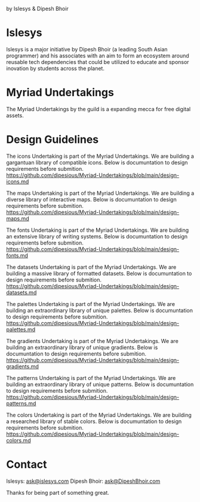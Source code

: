 by Islesys & Dipesh Bhoir

# Islesys
Islesys is a major initiative by Dipesh Bhoir (a leading South Asian programmer) and his associates with an aim to form an ecosystem around reusable tech dependencies that could be utilized to educate and sponsor inovation by students across the planet. 

# Myriad Undertakings
The Myriad Undertakings by the guild is a expanding mecca for free digital assets. 

# Design Guidelines
The icons Undertaking is part of the Myriad Undertakings. We are building a gargantuan library of compatible icons. Below is documuntation to design requirements before submition.<br />
https://github.com/dipesious/Myriad-Undertakings/blob/main/design-icons.md

The maps Undertaking is part of the Myriad Undertakings. We are building a diverse library of interactive maps. Below is documuntation to design requirements before submition.<br />
https://github.com/dipesious/Myriad-Undertakings/blob/main/design-maps.md

The fonts Undertaking is part of the Myriad Undertakings. We are building an extensive library of writing systems. Below is documuntation to design requirements before submition.<br />
https://github.com/dipesious/Myriad-Undertakings/blob/main/design-fonts.md

The datasets Undertaking is part of the Myriad Undertakings. We are building a massive library of formatted datasets. Below is documuntation to design requirements before submition.<br />
https://github.com/dipesious/Myriad-Undertakings/blob/main/design-datasets.md

The palettes Undertaking is part of the Myriad Undertakings. We are building an extraordinary library of unique palettes. Below is documuntation to design requirements before submition.<br />
https://github.com/dipesious/Myriad-Undertakings/blob/main/design-palettes.md

The gradients Undertaking is part of the Myriad Undertakings. We are building an extraordinary library of unique gradients. Below is documuntation to design requirements before submition.<br />
https://github.com/dipesious/Myriad-Undertakings/blob/main/design-gradients.md

The patterns Undertaking is part of the Myriad Undertakings. We are building an extraordinary library of unique patterns. Below is documuntation to design requirements before submition.<br />
https://github.com/dipesious/Myriad-Undertakings/blob/main/design-patterns.md

The colors Undertaking is part of the Myriad Undertakings. We are building a researched library of stable colors. Below is documuntation to design requirements before submition.<br />
https://github.com/dipesious/Myriad-Undertakings/blob/main/design-colors.md

# Contact
Islesys: ask@islesys.com
Dipesh Bhoir: ask@DipeshBhoir.com

Thanks for being part of something great.
